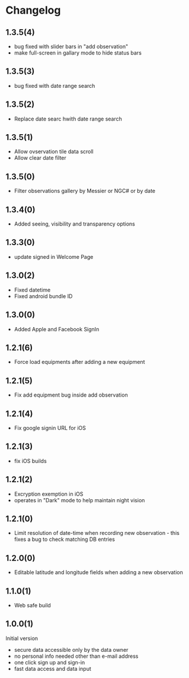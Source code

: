 # Changelog

## 1.3.5(4)

* bug fixed with slider bars in "add observation"
* make full-screen in gallary mode to hide status bars

## 1.3.5(3)

* bug fixed with date range search

## 1.3.5(2)

* Replace date searc hwith date range search

## 1.3.5(1)

* Allow ovservation tile data scroll
* Allow clear date filter

## 1.3.5(0)

* Filter observations gallery by Messier or NGC# or by date

## 1.3.4(0)

* Added seeing, visibility and transparency options

## 1.3.3(0)

* update signed in Welcome Page

## 1.3.0(2)

* Fixed datetime
* Fixed android bundle ID

## 1.3.0(0)

* Added Apple and Facebook SignIn

## 1.2.1(6)

* Force load equipments after adding a new equipment

## 1.2.1(5)

* Fix add equipment bug inside add observation

## 1.2.1(4)

* Fix google signin URL for iOS

## 1.2.1(3)

* fix iOS builds

## 1.2.1(2)

* Excryption exemption in iOS
* operates in "Dark" mode to help maintain night vision

## 1.2.1(0)

* Limit resolution of date-time when recording new observation - this fixes a bug to check matching DB entries

## 1.2.0(0)

* Editable latitude and longitude fields when adding a new observation

## 1.1.0(1)

* Web safe build

## 1.0.0(1)

Initial version

* secure data accessible only by the data owner
* no personal info needed other than e-mail address
* one click sign up and sign-in
* fast data access and data input
